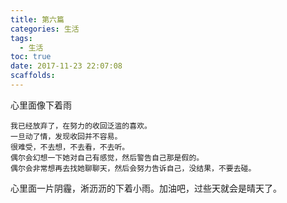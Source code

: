 ```yaml
---
title: 第六篇
categories: 生活
tags:
  - 生活
toc: true
date: 2017-11-23 22:07:08
scaffolds:
---
```


心里面像下着雨
<!-- more -->

    我已经放弃了，在努力的收回泛滥的喜欢。
    一旦动了情，发现收回并不容易。
    很难受，不去想，不去看，不去听。
    偶尔会幻想一下她对自己有感觉，然后警告自己那是假的。
    偶尔会非常想再去找她聊聊天，然后会努力告诉自己，没结果，不要去碰。

心里面一片阴霾，淅沥沥的下着小雨。加油吧，过些天就会是晴天了。